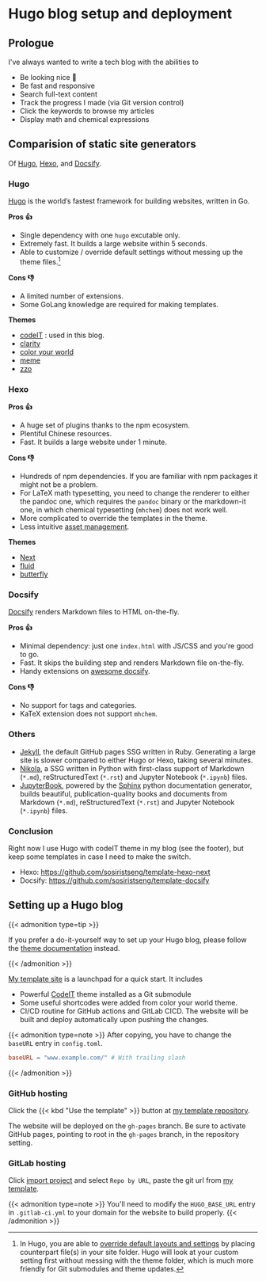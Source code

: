 # Hugo blog setup and deployment


## Prologue

I've always wanted to write a tech blog with the abilities to
- Be looking nice 🥰
- Be fast and responsive
- Search full-text content
- Track the progress I made (via Git version control)
- Click the keywords to browse my articles
- Display math and chemical expressions

## Comparision of static site generators

Of [Hugo](https://gohugo.io/), [Hexo](https://hexo.io/), and [Docsify](https://docsify.js.org/).

### Hugo

[Hugo](https://gohugo.io/) is the world’s fastest framework for building websites, written in Go.

**Pros 👍**
- Single dependency with one `hugo` excutable only.
- Extremely fast. It builds a large website within 5 seconds.
- Able to customize / override default settings without messing up the theme files.[^hugooverride]

[^hugooverride]: In Hugo, you are able to [override default layouts and settings](https://zwbetz.com/override-a-hugo-theme/) by placing counterpart file(s) in your site folder. Hugo will look at your custom setting first without messing with the theme folder, which is much more friendly for Git submodules and theme updates.

**Cons 👎**
- A limited number of extensions.
- Some GoLang knowledge are required for making templates.

**Themes**
- [codeIT](https://github.com/sunt-programator/CodeIT) : used in this blog.
- [clarity](https://github.com/chipzoller/hugo-clarity)
- [color your world](https://gitlab.com/rmaguiar/hugo-theme-color-your-world)
- [meme](https://github.com/reuixiy/hugo-theme-meme)
- [zzo](https://github.com/zzossig/hugo-theme-zzo)

### Hexo

**Pros 👍**
- A huge set of plugins thanks to the npm ecosystem.
- Plentiful Chinese resources.
- Fast. It builds a large website under 1 minute.

**Cons 👎**
- Hundreds of npm dependencies. If you are familiar with npm packages it might not be a problem.
- For LaTeX math typesetting, you need to change the renderer to either the pandoc one, which requires the `pandoc` binary or the markdown-it one, in which chemical typesetting (`mhchem`) does not work well.
- More complicated to override the templates in the theme.
- Less intuitive [asset management](https://hexo.io/docs/asset-folders.html).

**Themes**
- [Next](https://theme-next.js.org/)
- [fluid](https://fluid-dev.github.io/hexo-fluid-docs/)
- [butterfly](https://butterfly.js.org/)

### Docsify

[Docsify](https://docsify.js.org/) renders Markdown files to HTML on-the-fly.

**Pros 👍**
- Minimal dependency: just one `index.html` with JS/CSS and you're good to go.
- Fast. It skips the building step and renders Markdown file on-the-fly.
- Handy extensions on [awesome docsify](https://docsify.js.org/#/awesome).

**Cons 👎**
- No support for tags and categories.
- KaTeX extension does not support `mhchem`.

### Others

- [Jekyll](https://jekyllrb.com/), the default GitHub pages SSG written in Ruby. Generating a large site is slower compared to either Hugo or Hexo, taking several minutes.
- [Nikola](https://getnikola.com/), a SSG written in Python with first-class support of Markdown (`*.md`), reStructuredText (`*.rst`) and Jupyter Notebook (`*.ipynb`) files.
- [JupyterBook](https://jupyterbook.org), powered by the [Sphinx](https://www.sphinx-doc.org/en/master/) python documentation generator, builds beautiful, publication-quality books and documents from Markdown (`*.md`), reStructuredText (`*.rst`) and Jupyter Notebook (`*.ipynb`) files.

### Conclusion

Right now I use Hugo with codeIT theme in my blog (see the footer), but keep some templates in case I need to make the switch.

- Hexo: <https://github.com/sosiristseng/template-hexo-next>
- Docsify: <https://github.com/sosiristseng/template-docsify>


## Setting up a Hugo blog

{{< admonition type=tip >}}

If you prefer a do-it-yourself way to set up your Hugo blog, please follow the [theme documentation](https://codeit.suntprogramator.dev/theme-documentation-basics/) instead.

{{< /admonition >}}

[My template site](https://github.com/sosiristseng/template-hugo-codeit) is a launchpad for a quick start. It includes
- Powerful [CodeIT](https://github.com/sunt-programator/CodeIT/) theme installed as a Git submodule
- Some useful shortcodes were added from color your world theme.
- CI/CD routine for GitHub actions and GitLab CICD. The website will be built and deploy automatically upon pushing the changes.

{{< admonition type=note >}}
After copying, you have to change the `baseURL` entry in `config.toml`.

```toml
baseURL = "www.example.com/" # With trailing slash
```
{{< /admonition >}}

### GitHub hosting

Click the {{< kbd "Use the template" >}} button at [my template repository](https://github.com/sosiristseng/template-hugo-clarity).

The website will be deployed on the `gh-pages` branch. Be sure to activate GitHub pages, pointing to root in the `gh-pages` branch, in the repository setting.

### GitLab hosting

Click [import project](https://gitlab.com/projects/new#import_project) and select `Repo by URL`, paste the git url from [my template](https://github.com/sosiristseng/template-hugo-clarity).

{{< admonition type=note >}}
You'll need to modify the `HUGO_BASE_URL` entry in `.gitlab-ci.yml` to your domain for the website to build properly.
{{< /admonition >}}

